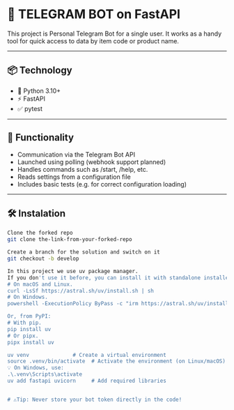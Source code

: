 # 🤖 TELEGRAM BOT on FastAPI


This project is Personal Telegram Bot for a single user.
It works as a handy tool for quick access to data by item code or product name.

---

## 📦 Technology

- 🐍 Python 3.10+
- ⚡ FastAPI
- ✅ pytest

---

## 🚀 Functionality

- Communication via the Telegram Bot API
- Launched using polling (webhook support planned)
- Handles commands such as /start, /help, etc.
- Reads settings from a configuration file
- Includes basic tests (e.g. for correct configuration loading)

---

## 🛠️ Instalation

```bash
Clone the forked repo
git clone the-link-from-your-forked-repo

Create a branch for the solution and switch on it
git checkout -b develop

In this project we use uv package manager. 
If you don't use it before, you can install it with standalone installers:
# On macOS and Linux.
curl -LsSf https://astral.sh/uv/install.sh | sh
# On Windows.
powershell -ExecutionPolicy ByPass -c "irm https://astral.sh/uv/install.ps1 | iex"

Or, from PyPI:
# With pip.
pip install uv
# Or pipx.
pipx install uv

uv venv              # Create a virtual environment
source .venv/bin/activate  # Activate the environment (on Linux/macOS)
💡 On Windows, use:
.\.venv\Scripts\activate
uv add fastapi uvicorn     # Add required libraries


# ⚠️Tip: Never store your bot token directly in the code!

